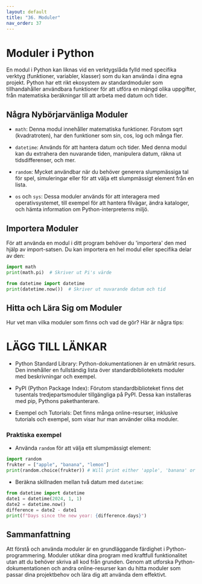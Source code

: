 ```yaml
---
layout: default
title: "36. Moduler"
nav_order: 37
---
```


# Moduler i Python
En modul i Python kan liknas vid en verktygslåda fylld med specifika verktyg (funktioner, variabler, klasser) som du kan använda i dina egna projekt. Python har ett rikt ekosystem av standardmoduler som tillhandahåller användbara funktioner för att utföra en mängd olika uppgifter, från matematiska beräkningar till att arbeta med datum och tider.

## Några Nybörjarvänliga Moduler
* `math`: Denna modul innehåller matematiska funktioner. Förutom sqrt (kvadratroten), har den funktioner som sin, cos, log och många fler.

* `datetime`: Används för att hantera datum och tider. Med denna modul kan du extrahera den nuvarande tiden, manipulera datum, räkna ut tidsdifferenser, och mer.

* `random`: Mycket användbar när du behöver generera slumpmässiga tal för spel, simuleringar eller för att välja ett slumpmässigt element från en lista.

* `os` och `sys`: Dessa moduler används för att interagera med operativsystemet, till exempel för att hantera filvägar, ändra kataloger, och hämta information om Python-interpreterns miljö.

## Importera Moduler
För att använda en modul i ditt program behöver du 'importera' den med hjälp av import-satsen. Du kan importera en hel modul eller specifika delar av den:
```python
import math
print(math.pi)  # Skriver ut Pi's värde

from datetime import datetime
print(datetime.now())  # Skriver ut nuvarande datum och tid
```

## Hitta och Lära Sig om Moduler
Hur vet man vilka moduler som finns och vad de gör? Här är några tips:

# LÄGG TILL LÄNKAR
* Python Standard Library: Python-dokumentationen är en utmärkt resurs. Den innehåller en fullständig lista över standardbibliotekets moduler med beskrivningar och exempel.

* PyPI (Python Package Index): Förutom standardbiblioteket finns det tusentals tredjepartsmoduler tillgängliga på PyPI. Dessa kan installeras med pip, Pythons pakethanterare.

* Exempel och Tutorials: Det finns många online-resurser, inklusive tutorials och exempel, som visar hur man använder olika moduler.

### Praktiska exempel
* Använda `random` för att välja ett slumpmässigt element:
```python
import random
frukter = ["apple", "banana", "lemon"]
print(random.choice(frukter)) # Will print either 'apple', 'banana' or 'lemon' each run
```

* Beräkna skillnaden mellan två datum med `datetime`:
```python
from datetime import datetime
date1 = datetime(2024, 1, 1)
date2 = datetime.now()
difference = date2 - date1
print(f"Days since the new year: {difference.days}")
```

## Sammanfattning
Att förstå och använda moduler är en grundläggande färdighet i Python-programmering. Moduler utökar dina program med kraftfull funktionalitet utan att du behöver skriva all kod från grunden. Genom att utforska Python-dokumentationen och andra online-resurser kan du hitta moduler som passar dina projektbehov och lära dig att använda dem effektivt.